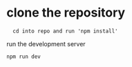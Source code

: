 # clone the repository

```
  cd into repo and run 'npm install'
```

run the development server
```
npm run dev
```